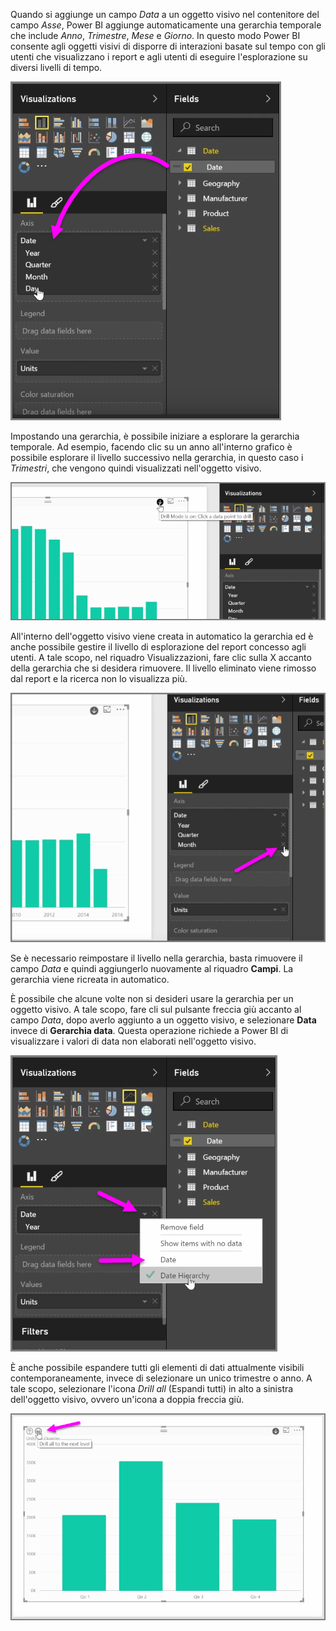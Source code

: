 Quando si aggiunge un campo *Data* a un oggetto visivo nel contenitore del campo *Asse*, Power BI aggiunge automaticamente una gerarchia temporale che include *Anno*, *Trimestre*, *Mese* e *Giorno*. In questo modo Power BI consente agli oggetti visivi di disporre di interazioni basate sul tempo con gli utenti che visualizzano i report e agli utenti di eseguire l'esplorazione su diversi livelli di tempo.

![](media/3-11g-visual-hierarchies-drilling/3-11g_1.png)

Impostando una gerarchia, è possibile iniziare a esplorare la gerarchia temporale. Ad esempio, facendo clic su un anno all'interno grafico è possibile esplorare il livello successivo nella gerarchia, in questo caso i *Trimestri*, che vengono quindi visualizzati nell'oggetto visivo.

![](media/3-11g-visual-hierarchies-drilling/3-11g_2.png)

All'interno dell'oggetto visivo viene creata in automatico la gerarchia ed è anche possibile gestire il livello di esplorazione del report concesso agli utenti. A tale scopo, nel riquadro Visualizzazioni, fare clic sulla X accanto della gerarchia che si desidera rimuovere. Il livello eliminato viene rimosso dal report e la ricerca non lo visualizza più.

![](media/3-11g-visual-hierarchies-drilling/3-11g_3.png)

Se è necessario reimpostare il livello nella gerarchia, basta rimuovere il campo *Data* e quindi aggiungerlo nuovamente al riquadro **Campi**. La gerarchia viene ricreata in automatico.

È possibile che alcune volte non si desideri usare la gerarchia per un oggetto visivo. A tale scopo, fare cli sul pulsante freccia giù accanto al campo *Data*, dopo averlo aggiunto a un oggetto visivo, e selezionare **Data** invece di **Gerarchia data**. Questa operazione richiede a Power BI di visualizzare i valori di data non elaborati nell'oggetto visivo.

![](media/3-11g-visual-hierarchies-drilling/3-11g_4.png)

È anche possibile espandere tutti gli elementi di dati attualmente visibili contemporaneamente, invece di selezionare un unico trimestre o anno. A tale scopo, selezionare l'icona *Drill all* (Espandi tutti) in alto a sinistra dell'oggetto visivo, ovvero un'icona a doppia freccia giù.

![](media/3-11g-visual-hierarchies-drilling/3-11g_5.png)

